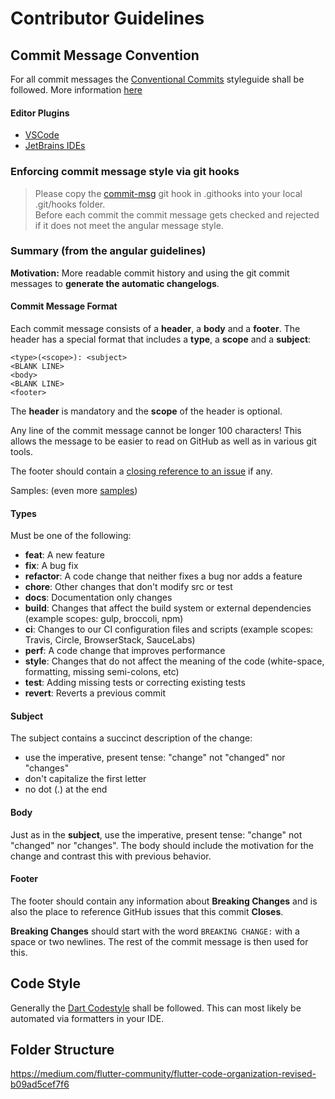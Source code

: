# Contributor Guidelines

## Commit Message Convention

For all commit messages the [Conventional Commits](https://www.conventionalcommits.org/en/v1.0.0/#summary) styleguide shall be followed.
More information [here](https://github.com/angular/angular/blob/22b96b9/CONTRIBUTING.md#-commit-message-guidelines)

#### Editor Plugins

- [VSCode](https://marketplace.visualstudio.com/items?itemName=vivaxy.vscode-conventional-commits)
- [JetBrains IDEs](https://plugins.jetbrains.com/plugin/13389-conventional-commit)

### Enforcing commit message style via git hooks

> Please copy the [commit-msg](https://github.com/lucafluri/price_tracker/blob/dev/.githooks/commit-msg) git hook in .githooks into your local .git/hooks folder.  
> Before each commit the commit message gets checked and rejected if it does not meet the angular message style.

### Summary (from the angular guidelines)

**Motivation:** More readable commit history and using the git commit messages to **generate the automatic changelogs**.

#### Commit Message Format

Each commit message consists of a **header**, a **body** and a **footer**. The header has a special
format that includes a **type**, a **scope** and a **subject**:

```
<type>(<scope>): <subject>
<BLANK LINE>
<body>
<BLANK LINE>
<footer>
```

The **header** is mandatory and the **scope** of the header is optional.

Any line of the commit message cannot be longer 100 characters! This allows the message to be easier
to read on GitHub as well as in various git tools.

The footer should contain a [closing reference to an issue](https://help.github.com/articles/closing-issues-via-commit-messages/) if any.

Samples: (even more [samples](https://github.com/angular/angular/commits/master))

#### Types

Must be one of the following:


- **feat**: A new feature
- **fix**: A bug fix
- **refactor**: A code change that neither fixes a bug nor adds a feature
- **chore**: Other changes that don't modify src or test
- **docs**: Documentation only changes
- **build**: Changes that affect the build system or external dependencies (example scopes: gulp, broccoli, npm)
- **ci**: Changes to our CI configuration files and scripts (example scopes: Travis, Circle, BrowserStack, SauceLabs)
- **perf**: A code change that improves performance
- **style**: Changes that do not affect the meaning of the code (white-space, formatting, missing semi-colons, etc)
- **test**: Adding missing tests or correcting existing tests
- **revert**: Reverts a previous  commit

#### Subject

The subject contains a succinct description of the change:

- use the imperative, present tense: "change" not "changed" nor "changes"
- don't capitalize the first letter
- no dot (.) at the end

#### Body

Just as in the **subject**, use the imperative, present tense: "change" not "changed" nor "changes".
The body should include the motivation for the change and contrast this with previous behavior.

#### Footer

The footer should contain any information about **Breaking Changes** and is also the place to
reference GitHub issues that this commit **Closes**.

**Breaking Changes** should start with the word `BREAKING CHANGE:` with a space or two newlines. The rest of the commit message is then used for this.

## Code Style

Generally the [Dart Codestyle](https://dart.dev/guides/language/effective-dart/style) shall be followed.
This can most likely be automated via formatters in your IDE.

## Folder Structure

https://medium.com/flutter-community/flutter-code-organization-revised-b09ad5cef7f6
